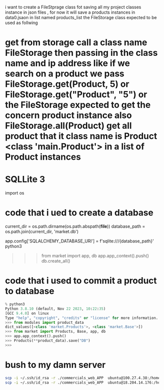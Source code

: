 i want to create a FileStprage class fot saving all my  project classes instance
in  json files , for now it will save a products instances in data0.jsaon in list named
products_list
the FileStorage class expected to be used as follwing

get from storage
call a class name  FileStorage then passing in the class name and ip address
like if we search on a product we pass FileStorage.get(Product, 5)
or FileStorage.get("Product", "5")
or
the FileStorage expected to get  the concern product instance
also FileStorage.all(Product)
get all product that it class name is Product <class '__main__.Product'>
in a list of Product instances
==============================================

# SQLLite 3
import os

# code that i ued to create a  database
current_dir = os.path.dirname(os.path.abspath(__file__))
database_path = os.path.join(current_dir, 'market.db')

app.config['SQLALCHEMY_DATABASE_URI'] = f'sqlite:///{database_path}'
python3
>>> from market import app, db
>>> app.app_context().push()
>>> db.create_all()
# code that  i used to commit a product to database
```py
% python3
Python 3.8.10 (default, Nov 22 2023, 10:22:35)
[GCC 9.4.0] on linux
Type "help", "copyright", "credits" or "license" for more information.
>>> from modules import product_data
dict_values([<class 'market.Products'>, <class 'market.Base'>])
>>> from market import Products, Base, app, db
>>> app.app_context().push()
>>> Products(**product_data).save("DB")
>>>
```

# bush to my damn server
```bash
scp -i ~/.ssh/id_rsa -r ./commercials_web_APP  ubuntu@100.27.4.38:/home/ubuntu//APPS_PROJECTS
scp -i ~/.ssh/id_rsa -r ./commercials_web_APP  ubuntu@18.204.14.176:/home/ubuntu//APPS_PROJECTS
```